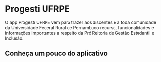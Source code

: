 # Progesti UFRPE

O app Progesti UFRPE vem para trazer aos discentes e a toda comunidade da Universidade Federal Rural de Pernambuco recurso, funcionalidades  e informações importantes a respeito da Pró Reitoria de Gestão Estudantil e Inclusão.

## Conheça um pouco do aplicativo


